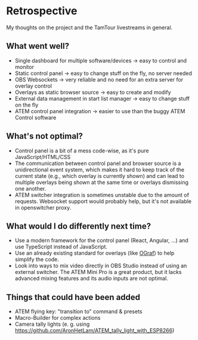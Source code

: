 # Retrospective

My thoughts on the project and the TamTour livestreams in general.

## What went well?

- Single dashboard for multiple software/devices → easy to control and monitor
- Static control panel → easy to change stuff on the fly, no server needed
- OBS Websockets → very reliable and no need for an extra server for overlay control
- Overlays as static browser source → easy to create and modify
- External data management in start list manager → easy to change stuff on the fly
- ATEM control panel integration → easier to use than the buggy ATEM Control software

## What's not optimal?

- Control panel is a bit of a mess code-wise, as it's pure JavaScript/HTML/CSS
- The communication between control panel and browser source is a unidirectional event system, which makes it hard to
  keep track of the current state (e.g., which overlay is currently shown) and can lead to multiple overlays being shown
  at the same time or overlays dismissing one another.
- ATEM switcher integration is sometimes unstable due to the amount of requests. Websocket support would probably help,
  but it's not available in openswitcher proxy.

## What would I do differently next time?

- Use a modern framework for the control panel (React, Angular, ...) and use TypeScript instead of JavaScript.
- Use an already existing standard for overlays (like [OGraf](https://ograf.ebu.io/)) to help simplify the code.
- Look into ways to mix video directly in OBS Studio instead of using an external switcher. The ATEM Mini Pro is
  a great product, but it lacks advanced mixing features and its audio inputs are not optimal.

## Things that could have been added

- ATEM flying key: "transition to" command & presets
- Macro-Builder for complex actions
- Camera tally lights (e. g. using https://github.com/AronHetLam/ATEM_tally_light_with_ESP8266)
